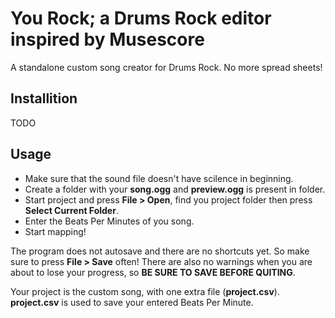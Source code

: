# You Rock; a Drums Rock editor inspired by Musescore
A standalone custom song creator for Drums Rock. No more spread sheets!

## Installition
TODO

## Usage
- Make sure that the sound file doesn't have scilence in beginning.
- Create a folder with your **song.ogg** and **preview.ogg** is present in folder.
- Start project and press **File > Open**, find you project folder then press **Select Current Folder**.
- Enter the Beats Per Minutes of you song.
- Start mapping!

The program does not autosave and there are no shortcuts yet. So make sure to press **File > Save** often! There are also no warnings when you are about to lose your progress, so **BE SURE TO SAVE BEFORE QUITING**.

Your project is the custom song, with one extra file (**project.csv**). **project.csv** is used to save your entered Beats Per Minute.
